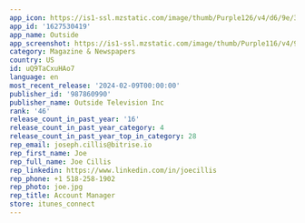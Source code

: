 ```yaml
---
app_icon: https://is1-ssl.mzstatic.com/image/thumb/Purple126/v4/d6/9e/31/d69e31ed-f97d-a52b-1b18-39e6d3b2f68a/AppIcon-0-0-1x_U007emarketing-0-10-0-85-220.png/1024x1024bb.png
app_id: '1627530419'
app_name: Outside
app_screenshot: https://is1-ssl.mzstatic.com/image/thumb/Purple116/v4/96/b2/e6/96b2e670-fd7e-5e8f-d06a-611e66515ad7/fa6d5d0b-10cf-4bae-a905-3dfd37cede65_1___6.5_1284_x_2785.png/1284x2778bb.png
category: Magazine & Newspapers
country: US
id: uQ9TaCxuHAo7
language: en
most_recent_release: '2024-02-09T00:00:00'
publisher_id: '987860990'
publisher_name: Outside Television Inc
rank: '46'
release_count_in_past_year: '16'
release_count_in_past_year_category: 4
release_count_in_past_year_top_in_category: 28
rep_email: joseph.cillis@bitrise.io
rep_first_name: Joe
rep_full_name: Joe Cillis
rep_linkedin: https://www.linkedin.com/in/joecillis
rep_phone: +1 518-258-1902
rep_photo: joe.jpg
rep_title: Account Manager
store: itunes_connect
---
```

